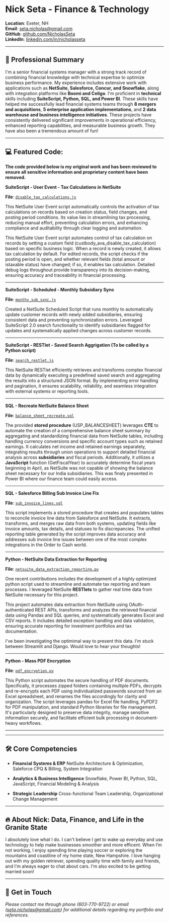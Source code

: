 
# Nick Seta - Finance & Technology

**Location**: Exeter, NH  
**Email**: [seta.nicholas@gmail.com](mailto:seta.nicholas@gmail.com)  
**GitHub**: [github.com/NicholasSeta](https://github.com/setanicholas)  
**LinkedIn**: [linkedin.com/in/nicholasseta](https://www.linkedin.com/in/nicholasseta)



---



## 🚀 Professional Summary

I'm a senior financial systems manager with a strong track record of combining financial knowledge with technical expertise to optimize business performance. My experience includes extensive work with applications such as **NetSuite, Salesforce, Concur, and Snowflake**, along with integration platforms like **Boomi and Celigo**. I'm proficient in **technical** skills including **SuiteScript, Python, SQL, and Power BI**. These skills have helped me successfully lead financial systems teams through **8 mergers and acquisitions**, **5 enterprise application implementations**, and **2 data warehouse and business intelligence initiatives**. These projects have consistently delivered significant improvements in operational efficiency, enhanced reporting capabilities, and measurable business growth. They have also been a tremendous amount of fun!

---


## 💻 Featured Code: 


**The code provided below is my original work and has been reviewed to ensure all sensitive information and proprietary content have been removed.**


**SuiteScript - User Event - Tax Calculations in NetSuite**

**File**: [`disable_tax_calculations.js`](https://github.com/setanicholas/portfolio/blob/main/assets/suitescript/disable_tax_calculations.js)

This NetSuite User Event script automatically controls the activation of tax calculations on records based on creation status, field changes, and posting period conditions. Its value lies in streamlining tax processing, reducing manual effort, preventing calculation errors, and enhancing compliance and auditability through clear logging and automation.

This NetSuite User Event script automates control of tax calculation on records by setting a custom field (custbody_ava_disable_tax_calculation) based on specific business logic. When a record is newly created, it allows tax calculation by default. For edited records, the script checks if the posting period is open, and whether relevant fields (total amount or istaxable status) have changed; if so, it enables tax calculation. Detailed debug logs throughout provide transparency into its decision-making, ensuring accuracy and traceability in financial processing.

---

**SuiteScript - Scheduled - Monthly Subsidiary Sync**

**File**: [`monthy_sub_sync.js`](https://github.com/setanicholas/portfolio/blob/main/assets/suitescript/monthy_sub_sync.js)

Created a NetSuite Scheduled Script that runs monthly to automatically update customer records with newly added subsidiaries, ensuring consistent data and preventing synchronization errors. Leveraged SuiteScript 2.0 search functionality to identify subsidiaries flagged for updates and systematically applied changes across customer records. 

---

**SuiteScript - RESTlet - Saved Search Aggrigation (To be called by a Python script)**

**File**: [`search_restlet.js`](https://github.com/setanicholas/portfolio/blob/main/assets/suitescript/search_restlet.js)

This NetSuite RESTlet efficiently retrieves and transforms complex financial data by dynamically executing a predefined saved search and aggregating the results into a structured JSON format. By implementing error handling and pagination, it ensures scalability, reliability, and seamless integration with external systems or reporting tools.

---

**SQL - Recreate NetSuite Balance Sheet** 

**File**: [`balance_sheet_recreate.sql`](https://github.com/setanicholas/portfolio/blob/main/assets/sql/balance_sheet.sql)

The provided **stored procedure** (USP_BALANCESHEET) leverages **CTE** to automate the creation of a comprehensive balance sheet summary by aggregating and standardizing financial data from NetSuite tables, including handling currency conversions and specific account types such as retained earnings. It calculates net income and retained earnings separately, integrating results through union operations to support detailed financial analysis across **subsidiaries** and fiscal periods. Additionally, it utilizes a **JavaScript** function (GetFiscalYear) to accurately determine fiscal years beginning in April, as NetSuite was not capable of showing the balance sheet necessary for our India subsidiaries. This was finaly presented in Power BI where our finance team could easily access.

---
**SQL - Salesforce Billing Sub Invoice Line Fix** 

**File**: [`sub_invoice_lines.sql`](https://github.com/setanicholas/portfolio/blob/main/assets/sql/sub_invoice_lines.sql)

This script implements a stored procedure that creates and populates tables to reconcile invoice line data from Salesforce and NetSuite. It extracts, transforms, and merges raw data from both systems, updating fields like invoice amounts, tax details, and statuses to fix discrepancies. The unified reporting table generated by the script improves data accuracy and addresses sub invoice line issues between one of the most complex integrations in the Order to Cash world.

---

**Python - NetSuite Data Extraction for Reporting**

**File**: [`netsuite_data_extraction_reporting.py`](https://github.com/setanicholas/portfolio/blob/main/assets/python/netsuite_data_extraction_reporting.py)

One recent contributions includes the development of a highly optimized python script used to streamline and automate tax reporting and team processes. I leveraged NetSuite **RESTlets** to gather real time data from NetSuite necessary for this project. 

This project automates data extraction from NetSuite using OAuth-authenticated REST APIs, transforms and analyzes the retrieved financial data using Pandas and SQL queries, and systematically generates Excel and CSV reports. It includes detailed exception handling and data validation, ensuring accurate reporting for investment portfolios and tax documentation.

I've been investigating the optimimal way to present this data. I'm stuck between Streamlit and Django. Would love to hear your thoughts! 

---

**Python - Mass PDF Encryption**

**File**: [`pdf_encryption.py`](https://github.com/setanicholas/portfolio/blob/main/assets/python/encryption.py)

This Python script automates the secure handling of PDF documents. Specifically, it processes zipped folders containing multiple PDFs, decrypts and re-encrypts each PDF using individualized passwords sourced from an Excel spreadsheet, and renames the files accordingly for clarity and organization. The script leverages pandas for Excel file handling, PyPDF2 for PDF manipulation, and standard Python libraries for file management. It's particularly designed to preserve data integrity, manage sensitive information securely, and facilitate efficient bulk processing in document-heavy workflows.

---
---

## 🛠️ Core Competencies

- **Financial Systems & ERP**
  NetSuite Architecture & Optimization, Saleforce CPQ & Billing, System Integration

- **Analytics & Business Intelligence**
  Snowflake, Power BI, Python, SQL, JavaScript, Financial Modeling & Analysis

- **Strategic Leadership**
  Cross-functional Team Leadership, Organizational Change Management

---


## 🔥 About Nick: Data, Finance, and Life in the Granite State

I absolutely love what I do. I can't believe I get to wake up everyday and use technology to help make businesses smoother and more efficent. When I’m not working, I enjoy spending time playing soccer or exploring the mountains and coastline of my home state, New Hampshire. I love hanging out with my golden retriever, spending quality time with family and friends, and I'm always eager to chat about cars. I'm also excited to be getting married soon!

---

## 🤙 Get in Touch

*Please contact me through phone (603-770-9722) or email ([seta.nicholas@gmail.com](mailto:seta.nicholas@gmail.com)) for additional details regarding my portfolio and references.*
